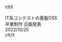 <div
  class="
    w-[fit-content] text-[5rem] text-black text-opacity-0
    bg-[#2B90B6] bg-cover bg-clip-text
    bg-gradient-to-r from-cyan-400 to-cyan-700
  "
>
  cttit
</div>
<br />
<div
  class="
    text-[2.5rem]
  "
>
  IT系コンテストの基盤OSS
</div>

<div
  class="
    absolute top-[2.5rem] right-[3.5rem]
    text-right grid gap-y-2
  "
>
  <div>卒業制作 企画発表</div>
  <div>2022/10/25</div>
</div>
<div
  class="
    absolute bottom-[2.5rem] right-[3.5rem]
    text-right
  "
>
  ctt/it
</div>

<!--
Note
-->